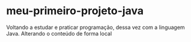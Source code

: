 # meu-primeiro-projeto-java
Voltando a estudar e praticar programação, dessa vez com a linguagem Java.
Alterando o conteúdo de forma local